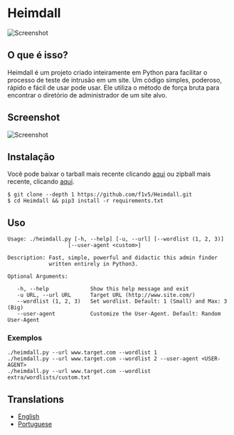 # Heimdall
![Screenshot](https://raw.githubusercontent.com/f1v5/Heimdall/master/doc/images/heimdall.gif)


## O que é isso?

Heimdall é um projeto criado inteiramente em Python para facilitar o processo de teste de intrusão em um site. Um código simples, poderoso, rápido e fácil de usar pode usar. Ele utiliza o método de força bruta para encontrar o diretório de administrador de um site alvo.

## Screenshot

![Screenshot](https://raw.githubusercontent.com/f1v5/Heimdall/master/doc/images/heimdall_screenshot.png)

## Instalação

Você pode baixar o tarball mais recente clicando [aqui](https://github.com/f1v5/Heimdall/tarball/master) ou zipball mais recente, clicando [aqui](https://github.com/f1v5/Heimdall/zipball/master).

```
$ git clone --depth 1 https://github.com/f1v5/Heimdall.git
$ cd Heimdall && pip3 install -r requirements.txt
```

## Uso

```
Usage: ./heimdall.py [-h, --help] [-u, --url] [--wordlist (1, 2, 3)]
                   [--user-agent <custom>]

Description: Fast, simple, powerful and didactic this admin finder 
             written entirely in Python3.

Optional Arguments:

   -h, --help             Show this help message and exit
   -u URL, --url URL      Target URL (http://www.site.com/)
   --wordlist (1, 2, 3)   Set wordlist. Default: 1 (Small) and Max: 3 (Big)
   --user-agent           Customize the User-Agent. Default: Random User-Agent
```

### Exemplos

```
./heimdall.py --url www.target.com --wordlist 1
./heimdall.py --url www.target.com --wordlist 2 --user-agent <USER-AGENT>
./heimdall.py --url www.target.com --wordlist extra/wordlists/custom.txt
```

## Translations

* [English](https://github.com/f1v5/Heimdall/README.md)
* [Portuguese](https://github.com/f1v5/Heimdall/doc/translations/README-pt-BR)
